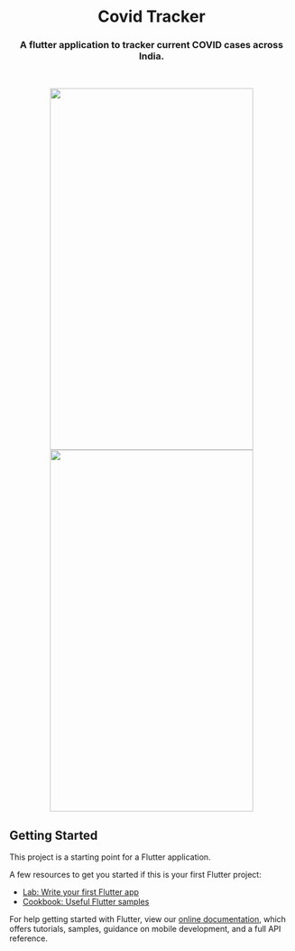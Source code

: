 <h1 align="center"> Covid Tracker </h1>
<h3 align="center"> A flutter application to tracker current COVID cases across India. </h3>
<br>
<p align="center"> 
  <img width="360" height="640" src="https://user-images.githubusercontent.com/63305824/136363114-778133fb-8f33-427e-adcc-5fc54076f895.png"/>
  <img width="360" height="640" src="https://user-images.githubusercontent.com/63305824/136363108-c472a3e8-2c6c-4bb2-891e-6ecba34b6d74.png"/>
</p>

## Getting Started

This project is a starting point for a Flutter application.

A few resources to get you started if this is your first Flutter project:

- [Lab: Write your first Flutter app](https://flutter.dev/docs/get-started/codelab)
- [Cookbook: Useful Flutter samples](https://flutter.dev/docs/cookbook)

For help getting started with Flutter, view our
[online documentation](https://flutter.dev/docs), which offers tutorials,
samples, guidance on mobile development, and a full API reference.

